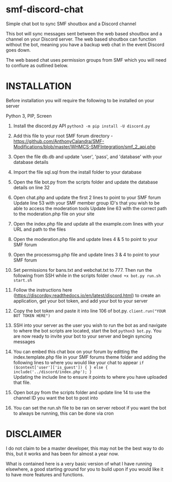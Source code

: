# smf-discord-chat
Simple chat bot to sync SMF shoutbox and a Discord channel

This bot will sync messages sent between the web based shoutbox and a channel on your Discord server.  The web based shoutbox can function without the bot, meaning you have a backup web chat in the event Discord goes down.

The web based chat uses permission groups from SMF which you will need to confiure as outlined below.


# INSTALLATION

Before installation you will require the following to be installed on your server

Python 3,
PIP,
Screen

1)	Install the discord.py API
	`python3 -m pip install -U discord.py`
	
2)	Add this file to your root SMF forum directory - https://github.com/AnthonyCalandra/SMF-Modifications/blob/master/WHMCS-SMFIntegration/smf_2_api.php

3)	Open the file db.db and update 'user', 'pass', and 'database' with your database details

4)	Import the file sql.sql from the install folder to your database

5)	Open the file bot.py from the scripts folder and update the database details on line 32
	
6)	Open chat.php and update the first 2 lines to point to your SMF forum
	Update line 53 with your SMF member group ID's that you wish to be able to access the moderation tools
	Update line 63 with the correct path to the moderation.php file on your site

7)	Open the index.php file and update all the example.com lines with your URL and path to the files

8)	Open the moderation.php file and update lines 4 & 5 to point to your SMF forum

9)	Open the processmsg.php file and update lines 3 & 4 to point to your SMF forum

10) Set permissions for bans.txt and webchat.txt to 777.  Then run the following from SSH while in the scripts folder `chmod +x bot.py run.sh start.sh`

11) Follow the instructions here (https://discordpy.readthedocs.io/en/latest/discord.html) to create an application, get your bot token, and add your bot to your server

12) Copy the bot token and paste it into line 106 of bot.py.
	`client.run("YOUR BOT TOKEN HERE")`
	
13) SSH into your server as the user you wish to run the bot as and navigate to where the bot scripts are located, start the bot `python3 bot.py`. You are now ready to invite your bot to your server and begin syncing messages
	
14)	You can embed this chat box on your forum by editting the index.template.php file in your SMF forums theme folder and adding the following lines to where you would like your chat to appear
	`if ($context['user']['is_guest'])
		{
		}
	else
		{
			include('../discord/index.php');
		}`	
	Updating the include line to ensure it points to where you have uploaded that file.
	
15)	Open bot.py from the scripts folder and update line 14 to use the channel ID you want the bot to post into
	
16)	You can set the run.sh file to be ran on server reboot if you want the bot to always be running, this can be done via cron

# DISCLAIMER

I do not claim to be a master developer, this may not be the best way to do this, but it works and has been for almost a year now.

What is contained here is a very basic version of what I have running elsewhere, a good starting ground for you to build upon if you would like it to have more features and functions.
